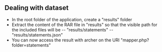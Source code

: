 ## Dealing with dataset
- In the root folder of the application, create a "results" folder
- Extract the content of the RAR file in "results" so that the visible path for the included files will be
    -- "results/statements"
    -- "results/statements.json"
- You can now access the result with archer on the URI "mapper.php?folder=statements"